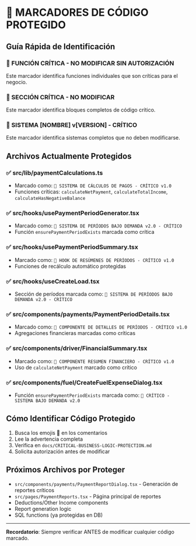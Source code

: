 # 🚨 MARCADORES DE CÓDIGO PROTEGIDO

## Guía Rápida de Identificación

### 🚨 FUNCIÓN CRÍTICA - NO MODIFICAR SIN AUTORIZACIÓN
Este marcador identifica funciones individuales que son críticas para el negocio.

### 🚨 SECCIÓN CRÍTICA - NO MODIFICAR
Este marcador identifica bloques completos de código crítico.

### 🚨 SISTEMA [NOMBRE] v[VERSION] - CRÍTICO
Este marcador identifica sistemas completos que no deben modificarse.

## Archivos Actualmente Protegidos

### ✅ src/lib/paymentCalculations.ts
- Marcado como: `🚨 SISTEMA DE CÁLCULOS DE PAGOS - CRÍTICO v1.0`
- Funciones críticas: `calculateNetPayment`, `calculateTotalIncome`, `calculateHasNegativeBalance`

### ✅ src/hooks/usePaymentPeriodGenerator.tsx
- Marcado como: `🚨 SISTEMA DE PERÍODOS BAJO DEMANDA v2.0 - CRÍTICO`
- Función `ensurePaymentPeriodExists` marcada como crítica

### ✅ src/hooks/usePaymentPeriodSummary.tsx
- Marcado como: `🚨 HOOK DE RESÚMENES DE PERÍODOS - CRÍTICO v1.0`
- Funciones de recálculo automático protegidas

### ✅ src/hooks/useCreateLoad.tsx
- Sección de períodos marcada como: `🚨 SISTEMA DE PERÍODOS BAJO DEMANDA v2.0 - CRÍTICO`

### ✅ src/components/payments/PaymentPeriodDetails.tsx
- Marcado como: `🚨 COMPONENTE DE DETALLES DE PERÍODOS - CRÍTICO v1.0`
- Agregaciones financieras marcadas como críticas

### ✅ src/components/driver/FinancialSummary.tsx
- Marcado como: `🚨 COMPONENTE RESUMEN FINANCIERO - CRÍTICO v1.0`
- Uso de `calculateNetPayment` marcado como crítico

### ✅ src/components/fuel/CreateFuelExpenseDialog.tsx
- Función `ensurePaymentPeriodExists` marcada como: `🚨 CRÍTICO - SISTEMA BAJO DEMANDA v2.0`

## Cómo Identificar Código Protegido

1. Busca los emojis 🚨 en los comentarios
2. Lee la advertencia completa
3. Verifica en `docs/CRITICAL-BUSINESS-LOGIC-PROTECTION.md`
4. Solicita autorización antes de modificar

## Próximos Archivos por Proteger

- `src/components/payments/PaymentReportDialog.tsx` - Generación de reportes críticos
- `src/pages/PaymentReports.tsx` - Página principal de reportes
- Deductions/Other Income components
- Report generation logic
- SQL functions (ya protegidas en DB)

---
**Recordatorio**: Siempre verificar ANTES de modificar cualquier código marcado.